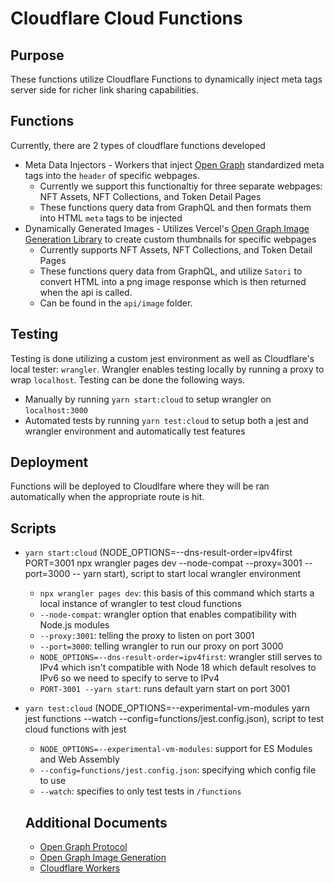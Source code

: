 # Cloudflare Cloud Functions

## Purpose

These functions utilize Cloudflare Functions to dynamically inject meta tags server side for richer link sharing capabilities.

## Functions

Currently, there are 2 types of cloudflare functions developed

- Meta Data Injectors - Workers that inject [Open Graph](https://ogp.me/) standardized meta tags into the `header` of specific webpages.
  - Currently we support this functionaltiy for three separate webpages: NFT Assets, NFT Collections, and Token Detail Pages
  - These functions query data from GraphQL and then formats them into HTML `meta` tags to be injected
- Dynamically Generated Images - Utilizes Vercel's [Open Graph Image Generation Library](https://vercel.com/docs/concepts/functions/edge-functions/og-image-generation) to create custom thumbnails for specific webpages
  - Currently supports NFT Assets, NFT Collections, and Token Detail Pages
  - These functions query data from GraphQL, and utilize `Satori` to convert HTML into a png image response which is then returned when the api is called.
  - Can be found in the `api/image` folder. 

## Testing

Testing is done utilizing a custom jest environment as well as Cloudflare's local tester: `wrangler`. Wrangler enables testing locally by running a proxy to wrap `localhost`. Testing can be done the following ways.
- Manually by running `yarn start:cloud` to setup wrangler on `localhost:3000`
- Automated tests by running `yarn test:cloud` to setup both a jest and wrangler environment and automatically test features

## Deployment

Functions will be deployed to Cloudlfare where they will be ran automatically when the appropriate route is hit. 

## Scripts

- `yarn start:cloud` (NODE_OPTIONS=--dns-result-order=ipv4first PORT=3001 npx wrangler pages dev --node-compat --proxy=3001 --port=3000 -- yarn start), script to start local wrangler environment
  - `npx wrangler pages dev`: this basis of this command which starts a local instance of wrangler to test cloud functions
  - `--node-compat`: wrangler option that enables compatibility with Node.js modules
  - `--proxy:3001`: telling the proxy to listen on port 3001
  - `--port=3000`: telling wrangler to run our proxy on port 3000
  - `NODE_OPTIONS=--dns-result-order=ipv4first`: wrangler still serves to IPv4 which isn't compatible with Node 18 which default resolves to IPv6 so we need to specify to serve to IPv4
  - `PORT-3001 --yarn start`: runs default yarn start on port 3001
- `yarn test:cloud` (NODE_OPTIONS=--experimental-vm-modules yarn jest functions  --watch --config=functions/jest.config.json), script to test cloud functions with jest
  - `NODE_OPTIONS=--experimental-vm-modules`: support for ES Modules and Web Assembly
  - `--config=functions/jest.config.json`: specifying which config file to use
  - `--watch`: specifies to only test tests in `/functions`

  ## Additional Documents
  - [Open Graph Protocol](https://ogp.me/)
  - [Open Graph Image Generation](https://vercel.com/docs/concepts/functions/edge-functions/og-image-generation)
  - [Cloudflare Workers](https://developers.cloudflare.com/workers/)